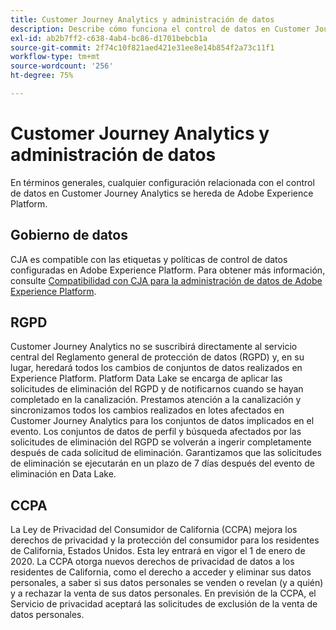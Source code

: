 ```yaml
---
title: Customer Journey Analytics y administración de datos
description: Describe cómo funciona el control de datos en Customer Journey Analytics.
exl-id: ab2b7ff2-c638-4ab4-bc86-d1701bebcb1a
source-git-commit: 2f74c10f821aed421e31ee8e14b854f2a73c11f1
workflow-type: tm+mt
source-wordcount: '256'
ht-degree: 75%

---
```


# Customer Journey Analytics y administración de datos

En términos generales, cualquier configuración relacionada con el control de datos en Customer Journey Analytics se hereda de Adobe Experience Platform.

## Gobierno de datos

CJA es compatible con las etiquetas y políticas de control de datos configuradas en Adobe Experience Platform. Para obtener más información, consulte [Compatibilidad con CJA para la administración de datos de Adobe Experience Platform](/help/data-views/data-governance.md).

## RGPD

Customer Journey Analytics no se suscribirá directamente al servicio central del Reglamento general de protección de datos (RGPD) y, en su lugar, heredará todos los cambios de conjuntos de datos realizados en Experience Platform. Platform Data Lake se encarga de aplicar las solicitudes de eliminación del RGPD y de notificarnos cuando se hayan completado en la canalización. Prestamos atención a la canalización y sincronizamos todos los cambios realizados en lotes afectados en Customer Journey Analytics para los conjuntos de datos implicados en el evento. Los conjuntos de datos de perfil y búsqueda afectados por las solicitudes de eliminación del RGPD se volverán a ingerir completamente después de cada solicitud de eliminación. Garantizamos que las solicitudes de eliminación se ejecutarán en un plazo de 7 días después del evento de eliminación en Data Lake.

## CCPA

La Ley de Privacidad del Consumidor de California (CCPA) mejora los derechos de privacidad y la protección del consumidor para los residentes de California, Estados Unidos. Esta ley entrará en vigor el 1 de enero de 2020.
La CCPA otorga nuevos derechos de privacidad de datos a los residentes de California, como el derecho a acceder y eliminar sus datos personales, a saber si sus datos personales se venden o revelan (y a quién) y a rechazar la venta de sus datos personales.
En previsión de la CCPA, el Servicio de privacidad aceptará las solicitudes de exclusión de la venta de datos personales.
